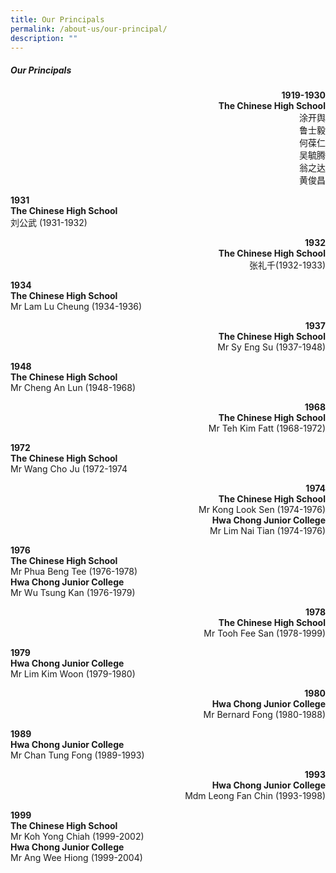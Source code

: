 ```yaml
---
title: Our Principals
permalink: /about-us/our-principal/
description: ""
---
```

##### Our Principals

<p align="right"><b>1919-1930<br>The Chinese High School</b><br>涂开舆<br>鲁士毅<br>何葆仁<br>吴毓腾<br>翁之达<br>黄俊昌</p>

<p align="left"><b>1931<br>The Chinese High School</b><br>刘公武 (1931-1932)</p>

<p align="right"><b>1932<br>The Chinese High School</b><br>张礼千(1932-1933)</p>
	
<p align="left"><b>1934<br>The Chinese High School</b><br>Mr Lam Lu Cheung (1934-1936)</p>

<p align="right"><b>1937<br>The Chinese High School</b><br>Mr Sy Eng Su (1937-1948)</p>

<p align="left"><b>1948<br>The Chinese High School</b><br>Mr Cheng An Lun (1948-1968)</p>

<p align="right"><b>1968<br>The Chinese High School</b><br>Mr Teh Kim Fatt (1968-1972)</p>

<p align="left"><b>1972<br>The Chinese High School</b><br>Mr Wang Cho Ju (1972-1974</p>

<p align="right"><b>1974<br>The Chinese High School</b><br>Mr Kong Look Sen (1974-1976)<br><b>Hwa Chong Junior College</b><br>Mr Lim Nai Tian (1974-1976)</p>

<p align="left"><b>1976<br>The Chinese High School</b><br>Mr Phua Beng Tee (1976-1978)<br><b>Hwa Chong Junior College</b><br>Mr Wu Tsung Kan (1976-1979)</p>

<p align="right"><b>1978<br>The Chinese High School</b><br>Mr Tooh Fee San (1978-1999)</p>

<p align="left"><b>1979<br>Hwa Chong Junior College</b><br>Mr Lim Kim Woon (1979-1980)</p>

<p align="right"><b>1980<br>Hwa Chong Junior College</b><br>Mr Bernard Fong (1980-1988)</p>

<p align="left"><b>1989<br>Hwa Chong Junior College</b><br>Mr Chan Tung Fong (1989-1993)</p>

<p align="right"><b>1993<br>Hwa Chong Junior College</b><br>Mdm Leong Fan Chin (1993-1998)</p>

<p align="left"><b>1999<br>The Chinese High School</b><br>Mr Koh Yong Chiah (1999-2002)<br><b>Hwa Chong Junior College</b><br>Mr Ang Wee Hiong (1999-2004)</p>